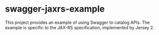 # swagger-jaxrs-example
This project provides an example of using Swagger to catalog APIs. The example is specific to the JAX-RS specification, implemented by Jersey 2. 

 
